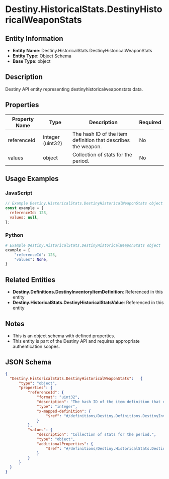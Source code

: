 # Destiny.HistoricalStats.DestinyHistoricalWeaponStats

## Entity Information
- **Entity Name**: Destiny.HistoricalStats.DestinyHistoricalWeaponStats
- **Entity Type**: Object Schema
- **Base Type**: object

## Description
Destiny API entity representing destinyhistoricalweaponstats data.

## Properties

| Property Name | Type | Description | Required |
|---------------|------|-------------|----------|
| referenceId | integer (uint32) | The hash ID of the item definition that describes the weapon. | No |
| values | object | Collection of stats for the period. | No |

## Usage Examples

### JavaScript
```javascript
// Example Destiny.HistoricalStats.DestinyHistoricalWeaponStats object
const example = {
  referenceId: 123,
  values: null,
};
```

### Python
```python
# Example Destiny.HistoricalStats.DestinyHistoricalWeaponStats object
example = {
    "referenceId": 123,
    "values": None,
}
```

## Related Entities
- **Destiny.Definitions.DestinyInventoryItemDefinition**: Referenced in this entity
- **Destiny.HistoricalStats.DestinyHistoricalStatsValue**: Referenced in this entity

## Notes
- This is an object schema with defined properties.
- This entity is part of the Destiny API and requires appropriate authentication scopes.

## JSON Schema
```json
{
  "Destiny.HistoricalStats.DestinyHistoricalWeaponStats":   {
      "type": "object",
      "properties": {
          "referenceId": {
              "format": "uint32",
              "description": "The hash ID of the item definition that describes the weapon.",
              "type": "integer",
              "x-mapped-definition": {
                  "$ref": "#/definitions/Destiny.Definitions.DestinyInventoryItemDefinition"
              }
          },
          "values": {
              "description": "Collection of stats for the period.",
              "type": "object",
              "additionalProperties": {
                  "$ref": "#/definitions/Destiny.HistoricalStats.DestinyHistoricalStatsValue"
              }
          }
      }
  }
}
```
